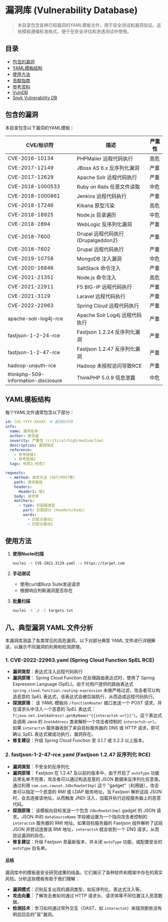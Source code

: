 # 漏洞库 (Vulnerability Database)

> 本目录包含各种已知漏洞的YAML模板文件，用于安全测试和漏洞验证。这些模板遵循标准格式，便于在安全评估和渗透测试中使用。

## 目录

* [包含的漏洞](#包含的漏洞)
* [YAML模板结构](#yaml模板结构)
* [使用方法](#使用方法)
* [贡献指南](#贡献指南)
* [参考资料](#参考资料)
* [VulnDB](https://vulndb.cyberriskanalytics.com/)
* [Snyk Vulnerability DB](https://snyk.io/vulnerability-database/)

## 包含的漏洞

本目录包含以下漏洞的YAML模板：

| CVE/标识符 | 描述 | 严重性 |
|------------|------|--------|
| CVE-2016-10134 | PHPMailer 远程代码执行 | 高危 |
| CVE-2017-12149 | JBoss AS 6.x 反序列化漏洞 | 严重 |
| CVE-2017-12629 | Apache Solr 远程代码执行 | 严重 |
| CVE-2018-1000533 | Ruby on Rails 任意文件读取 | 中危 |
| CVE-2018-1000861 | Jenkins 远程代码执行 | 严重 |
| CVE-2018-17246 | Kibana 原型污染 | 高危 |
| CVE-2018-18925 | Node.js 目录遍历 | 中危 |
| CVE-2018-2894 | WebLogic 反序列化漏洞 | 严重 |
| CVE-2018-7600 | Drupal 远程代码执行 (Drupalgeddon2) | 严重 |
| CVE-2018-7602 | Drupal 远程代码执行 | 严重 |
| CVE-2019-10758 | MongoDB 注入漏洞 | 中危 |
| CVE-2020-16846 | SaltStack 命令注入 | 严重 |
| CVE-2021-21351 | Node.js 命令注入 | 高危 |
| CVE-2021-22911 | F5 BIG-IP 远程代码执行 | 严重 |
| CVE-2021-3129 | Laravel 远程代码执行 | 严重 |
| CVE-2022-22963 | Spring Cloud 远程代码执行 | 严重 |
| apache-solr-log4j-rce | Apache Solr Log4j 远程代码执行 | 严重 |
| fastjson-1-2-24-rce | Fastjson 1.2.24 反序列化漏洞 | 严重 |
| fastjson-1-2-47-rce | Fastjson 1.2.47 反序列化漏洞 | 严重 |
| hadoop-unauth-rce | Hadoop 未授权访问导致RCE | 严重 |
| thinkphp-509-information-disclosure | ThinkPHP 5.0.9 信息泄露 | 中危 |

## YAML模板结构

每个YAML文件通常包含以下部分：

```yaml
id: CVE-YYYY-XXXXX  # 漏洞标识符
info:
  name: 漏洞名称
  author: 发现者
  severity: 严重性 (critical/high/medium/low)
  description: 漏洞描述
  reference:
    - 参考链接1
    - 参考链接2
  tags: 标签1,标签2

requests:
  - method: 请求方法 (GET/POST等)
    path: 请求路径
    headers:
      Header1: 值1
    body: 请求体
    matchers:
      - type: 匹配器类型
        part: 匹配部分 (headers/body)
        words:
          - 匹配关键词1
          - 匹配关键词2
```

## 使用方法

1. **使用Nuclei扫描**
   ```bash
   nuclei -t CVE-2021-3129.yaml -u https://target.com
   ```

2. **手动测试**
   - 使用curl或Burp Suite发送请求
   - 根据响应判断漏洞是否存在

3. **批量扫描**
   ```bash
   nuclei -t ./ -l targets.txt
   ```

## 八、典型漏洞 YAML 文件分析

本漏洞库涵盖了各类常见的高危漏洞，以下对部分典型 YAML 文件进行详细解读，以展示不同漏洞的利用和检测原理。

### 1. CVE-2022-22963.yaml (Spring Cloud Function SpEL RCE)
- **漏洞类型**：表达式注入远程代码执行
- **漏洞原理**：
  Spring Cloud Function 在处理路由表达式时，使用了 Spring Expression Language (SpEL)。由于对用户提供的路由表达式 `spring.cloud.function.routing-expression` 未做严格过滤，攻击者可以构造恶意的 SpEL 表达式，该表达式会被后端执行，从而造成远程代码执行。
- **探测原理**：
  该 YAML 模板向 `/functionRouter` 接口发送一个 POST 请求，并在请求头中注入一个恶意的 SpEL 表达式：`T(java.net.InetAddress).getByName("{{interactsh-url}}")`。这个表达式会调用 Java 的 `InetAddress` 类来解析一个攻击者控制的 `interactsh-url`。如果 `interactsh` 服务器收到了来自目标服务器的 DNS 或 HTTP 请求，即可确认 SpEL 表达式被成功执行，漏洞存在。
- **修复建议**：升级 Spring Cloud Function 至 3.1.7 或 3.2.3 以上版本。

### 2. fastjson-1-2-47-rce.yaml (Fastjson 1.2.47 反序列化 RCE)
- **漏洞类型**：不安全的反序列化
- **漏洞原理**：
  Fastjson 在 1.2.47 及以前的版本中，由于开启了 `autoType` 功能且黑名单不完善，攻击者可以通过构造恶意的 JSON 数据来反序列化任意类。通过利用 `com.sun.rowset.JdbcRowSetImpl` 这个 "gadget"（利用链），攻击者可以指定一个恶意的 RMI 或 LDAP 服务地址。当 Fastjson 解析这段 JSON 时，会去连接该地址，从而触发 JNDI 注入，加载并执行远程服务器上的恶意代码。
- **探测原理**：
  该模板向目标发送一个包含 `JdbcRowSetImpl` gadget 的 JSON 请求。JSON 中的 `dataSourceName` 字段被设置为一个指向攻击者控制的 `interactsh` 服务器的 RMI 地址。如果目标服务器的 Fastjson 组件解析了这段 JSON 并尝试连接该 RMI 地址，`interactsh` 就会收到一个 DNS 请求，从而验证漏洞的存在。
- **修复建议**：升级 Fastjson 至最新版本，并关闭 `autoType` 功能，或配置安全的 `autoType` 白名单。

#### 总结
漏洞库中的模板是安全研究成果的结晶，它们揭示了各种软件和框架中存在的真实风险。分析这些模板有助于我们理解：
- **漏洞模式**：识别反复出现的漏洞类型，如反序列化、表达式注入等。
- **攻击向量**：了解攻击者如何通过 HTTP 请求头、请求体等不同位置注入恶意数据。
- **检测技术**：学习如何通过带外交互（OAST，如 `interactsh`）来探测那些没有明显回显的"盲"漏洞。


